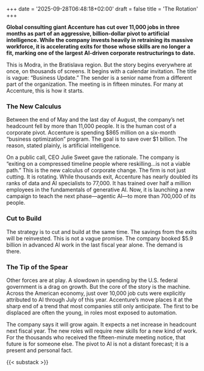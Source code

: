 +++
date = '2025-09-28T06:48:18+02:00'
draft = false
title = 'The Rotation'
+++

**Global consulting giant Accenture has cut over 11,000 jobs in three months as part of an aggressive, billion-dollar pivot to artificial intelligence. While the company invests heavily in retraining its massive workforce, it is accelerating exits for those whose skills are no longer a fit, marking one of the largest AI-driven corporate restructurings to date.**

This is Modra, in the Bratislava region. But the story begins everywhere at once, on thousands of screens. It begins with a calendar invitation. The title is vague: “Business Update.” The sender is a senior name from a different part of the organization. The meeting is in fifteen minutes. For many at Accenture, this is how it starts.

### The New Calculus

Between the end of May and the last day of August, the company’s net headcount fell by more than 11,000 people. It is the human cost of a corporate pivot. Accenture is spending $865 million on a six-month “business optimization” program. The goal is to save over $1 billion. The reason, stated plainly, is artificial intelligence.

On a public call, CEO Julie Sweet gave the rationale. The company is “exiting on a compressed timeline people where reskilling…is not a viable path.” This is the new calculus of corporate change. The firm is not just cutting. It is rotating. While thousands exit, Accenture has nearly doubled its ranks of data and AI specialists to 77,000. It has trained over half a million employees in the fundamentals of generative AI. Now, it is launching a new campaign to teach the next phase—agentic AI—to more than 700,000 of its people.

### Cut to Build

The strategy is to cut and build at the same time. The savings from the exits will be reinvested. This is not a vague promise. The company booked $5.9 billion in advanced AI work in the last fiscal year alone. The demand is there.

### The Tip of the Spear

Other forces are at play. A slowdown in spending by the U.S. federal government is a drag on growth. But the core of the story is the machine. Across the American economy, just over 10,000 job cuts were explicitly attributed to AI through July of this year. Accenture’s move places it at the sharp end of a trend that most companies still only anticipate. The first to be displaced are often the young, in roles most exposed to automation.

The company says it will grow again. It expects a net increase in headcount next fiscal year. The new roles will require new skills for a new kind of work. For the thousands who received the fifteen-minute meeting notice, that future is for someone else. The pivot to AI is not a distant forecast; it is a present and personal fact.

{{< substack >}}
